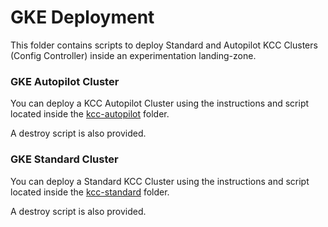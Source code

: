 # GKE Deployment

This folder contains scripts to deploy Standard and Autopilot KCC Clusters (Config Controller) inside an experimentation landing-zone.

### GKE Autopilot Cluster

You can deploy a KCC Autopilot Cluster using the instructions and script located inside the [kcc-autopilot](kcc-autopilot/) folder.

A destroy script is also provided.

### GKE Standard Cluster

You can deploy a Standard KCC Cluster using the instructions and script located inside the [kcc-standard](kcc-standard/) folder.

A destroy script is also provided.